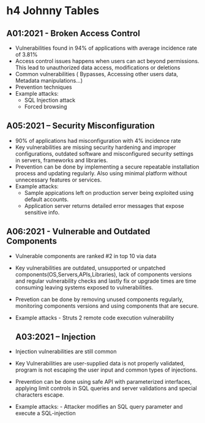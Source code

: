 # h4 Johnny Tables

## A01:2021 - Broken Access Control

- Vulnerabilities found in 94% of applications with average incidence rate of 3.81%
- Access control issues happens when users can act beyond permissions. This lead to unauthorized data access, modifications or deletions
- Common vulnerabilities ( Bypasses, Accessing other users data, Metadata manipulations...)
- Prevention techniques
- Example attacks:
    - SQL Injection attack
    - Forced browsing
 
## A05:2021 – Security Misconfiguration

- 90% of applications had misconfiguration with 4% incidence rate
- Key vulnerabilities are missing security hardening and improper configurations, outdated software and misconfigured security settings in servers, frameworks and libraries.
- Prevention can be done by implementing a secure repeatable installation process and updating regularly. Also using minimal platform without unnecessary features or services.
- Example attacks:
    - Sample appications left on production server being exploited using default accounts.
    - Application server returns detailed error messages that expose sensitive info.
 
## A06:2021 - Vulnerable and Outdated Components

- Vulnerable components are ranked #2 in top 10 via data
- Key vulnerabilities are outdated, unsupported or unpatched components(OS,Servers,APIs,Libraries), lack of components versions and regular vulnerability checks and lastly fix or upgrade times are time consuming leaving systems exposed to vulnerabilities.
- Prevetion can be done by removing unused components regularly, monitoring components versions and using components that are secure.
- Example attacks
      - Struts 2 remote code execution vulnerability

  ## A03:2021 – Injection

- Injection vulnerabilities are still common
- Key Vulnerabilities are user-supplied data is not properly validated, program is not escaping the user input and common types of injections.
- Prevention can be done using safe API with parameterized interfaces, applying limit controls in SQL queries and server validations and special characters escape.
- Example attacks:
      - Attacker modifies an SQL query parameter and execute a SQL-injection
  
